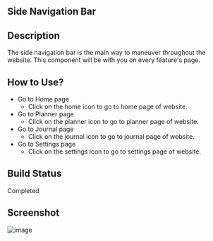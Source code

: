 ## Side Navigation Bar

## Description
The side navigation bar is the main way to maneuver throughout the website. This component will be with you on every feature's page.

## How to Use?
- Go to Home page
  - Click on the home icon to go to home page of website.
- Go to Planner page
  - Click on the planner icon to go to planner page of website.
- Go to Journal page
  - Click on the journal icon to go to journal page of website.
- Go to Settings page
  - Click on the settings icon to go to settings page of website.

## Build Status 
Completed

## Screenshot
![image](https://user-images.githubusercontent.com/111769309/207766104-19c2812a-d2f8-42dd-b6a9-af9db22216a6.png)


